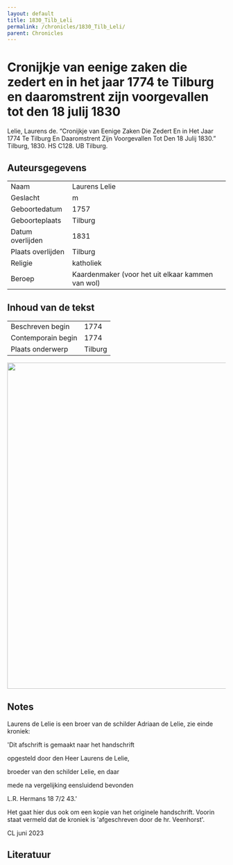 ```yaml
---
layout: default
title: 1830_Tilb_Leli
permalink: /chronicles/1830_Tilb_Leli/
parent: Chronicles
--- 
```



# Cronijkje van eenige zaken die zedert en in het jaar 1774 te Tilburg en daaromstrent zijn voorgevallen tot den 18 julij 1830 

Lelie, Laurens de. “Cronijkje van Eenige Zaken Die Zedert En in Het Jaar 1774 Te Tilburg En Daaromstrent Zijn Voorgevallen Tot Den 18 Julij 1830.” Tilburg, 1830. HS C128. UB Tilburg. 

## Auteursgegevens 

| | | 
| --------------- | --------------- | 
| Naam | Laurens Lelie | 
| Geslacht | m | 
| Geboortedatum | 1757 | 
| Geboorteplaats | Tilburg | 
| Datum overlijden | 1831 | 
| Plaats overlijden | Tilburg | 
| Religie | katholiek | 
| Beroep | Kaardenmaker (voor het uit elkaar kammen van wol) | 

## Inhoud van de tekst 

| | | 
| --------------- | --------------- | 
| Beschreven begin | 1774 | 
| Contemporain begin | 1774 | 
| Plaats onderwerp | Tilburg | 

[<img src="..\..\barplots_chronicles\1830_Tilb_Leli.jpg" width="750"/>](..\..\barplots_chronicles\1830_Tilb_Leli.jpg) 

## Notes 

Laurens de Lelie is een broer van de schilder Adriaan de Lelie, zie einde
kroniek:

'Dit afschrift is gemaakt naar het handschrift

opgesteld door den Heer Laurens de Lelie,

broeder van den schilder Lelie, en daar

mede na vergelijking eensluidend bevonden

L.R. Hermans 18 7/2 43.'

Het gaat hier dus ook om een kopie van het originele handschrift. Voorin staat
vermeld dat de kroniek is 'afgeschreven door de hr. Veenhorst'.

CL juni 2023



## Literatuur 

